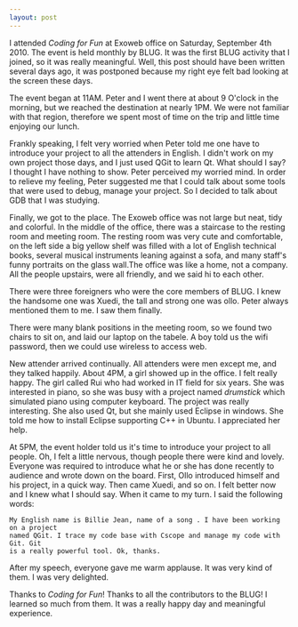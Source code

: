 ```yaml
---
layout: post
---
```


I attended  _Coding for Fun_ at Exoweb office on Saturday, September 4th
2010. The event is held monthly by BLUG. It was the first BLUG activity that I
joined, so it was really meaningful. Well, this post should have 
been written several days ago, it was postponed because my right eye felt bad 
looking at the screen these days.

The event began at 11AM. Peter and I went there at about 9 O'clock in the
morning, but we reached the destination at nearly 1PM. We were not familiar with
that region, therefore we spent most of time on the trip and little time
enjoying our lunch.

Frankly speaking, I felt very worried when Peter told me one have to introduce your
project to all the attenders in English. I didn't work on my own project those
days, and I just used QGit to learn Qt. What should I say? I thought I have
nothing to show. Peter perceived my worried mind. In order to relieve my
feeling, Peter suggested me that I could talk about some tools that were used to
debug, manage your project. So I decided to talk about GDB that
I was studying.

Finally, we got to the place. The Exoweb office was not large but neat, tidy
and colorful. In the middle of the office, there was a staircase to the resting room
and meeting room. The resting room was very cute and comfortable, on the left
side a big yellow shelf was filled with a lot of English technical books, several
musical instruments leaning against a sofa, and many staff's funny portraits
on the glass wall.The office was like a home, not a company. All the people 
upstairs, were all friendly, and we said hi to each other.

There were three foreigners who were the core members of BLUG. I knew the
handsome one was Xuedi, the tall and strong one was ollo. Peter always
mentioned them to me. I saw them finally.

There were many blank positions in the meeting room, so we found two chairs to
sit on, and laid our laptop on the tabele. A boy told us the wifi password, then we
could use wireless to access web. 

New attender arrived continually. All attenders were men except me, and they talked happily.
About 4PM, a girl showed up in the office. I felt really happy. The girl called Rui
who had worked in IT field for six years. She was interested in piano, so she was
busy with a project named _drumstick_ which simulated piano using computer keyboard. The
project was really interesting. She also used Qt, but she mainly used Eclipse
in windows. She told me how to install Eclipse supporting C++ in Ubuntu. I
appreciated her help.

At 5PM, the event holder told us it's time to introduce your project to all
people. Oh, I felt a little nervous, though people there were kind and lovely.
Everyone was required to introduce what he or she has done recently to
audience and wrote down on the board. First, Ollo introduced himself and 
his project, in a quick way. Then came Xuedi, and so on. I felt better now and 
I knew what I should say. When it came to my turn. I said the following words:

    My English name is Billie Jean, name of a song . I have been working on a project
    named QGit. I trace my code base with Cscope and manage my code with Git. Git
    is a really powerful tool. Ok, thanks.

After my speech, everyone gave me warm applause. It was very kind of them. I was 
very delighted.

Thanks to _Coding for Fun_! Thanks to all the contributors to the BLUG! I learned 
so much from them. It was a really happy day and meaningful experience.

